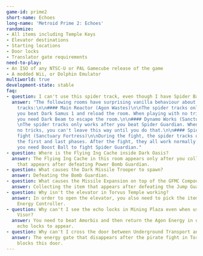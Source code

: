 ```yaml
---
game-id: prime2
short-name: Echoes
long-name: 'Metroid Prime 2: Echoes'
randomize:
- All items including Temple Keys
- Elevator destinations
- Starting locations
- Door locks
- Translator gate requirements
need-to-play:
- An ISO of any NTSC-U or PAL Gamecube release of the game
- A modded Wii, or Dolphin Emulator
multiworld: true
development-state: stable
faq:
- question: I can't use this spider track, even though I have Spider Ball!
  answer: "The following rooms have surprising vanilla behaviour about their spider
    tracks:\n\n#### Main Reactor (Agon Wastes)\n\nThe spider tracks only works after
    you beat Dark Samus 1 and reload the room. When playing with no tricks, this means
    you need Dark Beam to escape the room.\n\n#### Dynamo Works (Sanctuary Fortress)\n
    \nThe spider tracks only works after you beat Spider Guardian. When playing with
    no tricks, you can't leave this way until you do that.\n\n#### Spider Guardian
    fight (Sanctuary Fortress)\n\nDuring the fight, the spider tracks only works in
    the first and last phases. After the fight, they all work normally.\nThis means
    you need Boost Ball to fight Spider Guardian."
- question: Where is the Flying Ing Cache inside Dark Oasis?
  answer: The Flying Ing Cache in this room appears only after you collect the item
    that appears after defeating Power Bomb Guardian.
- question: What causes the Dark Missile Trooper to spawn?
  answer: Defeating the Bomb Guardian.
- question: What causes the Missile Expansion on top of the GFMC Compound to spawn?
  answer: Collecting the item that appears after defeating the Jump Guardian.
- question: Why isn't the elevator in Torvus Temple working?
  answer: In order to open the elevator, you also need to pick the item in Torvus
    Energy Controller.
- question: Why can't I see the echo locks in Mining Plaza even when using the Echo
    Visor?
  answer: You need to beat Amorbis and then return the Agon Energy in order for these
    echo locks to appear.
- question: Why can't I cross the door between Underground Transport and Torvus Temple?
  answer: The energy gate that disappears after the pirate fight in Torvus Temple
    blocks this door.
---
```

